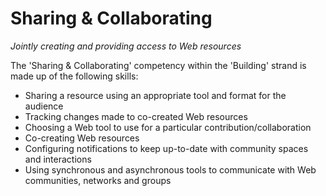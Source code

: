 Sharing & Collaborating
=======================
_Jointly creating and providing access to Web resources_

The 'Sharing & Collaborating' competency within the 'Building' strand is made up of the following skills:

* Sharing a resource using an appropriate tool and format for the audience
* Tracking changes made to co-created Web resources
* Choosing a Web tool to use for a particular contribution/collaboration
* Co-creating Web resources
* Configuring notifications to keep up-to-date with community spaces and interactions
* Using synchronous and asynchronous tools to communicate with Web communities, networks and groups 